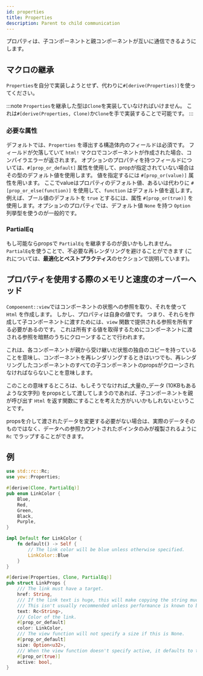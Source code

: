 ```yaml
---
id: properties
title: Properties
description: Parent to child communication
---
```

プロパティは、子コンポーネントと親コンポーネントが互いに通信できるようにします。

## マクロの継承

`Properties`を自分で実装しようとせず、代わりに`#[derive(Properties)]`を使ってください。

:::note
`Properties`を継承した型は`Clone`を実装していなければいけません。
これは`#[derive(Properties, Clone)`か`Clone`を手で実装することで可能です。
:::

### 必要な属性

デフォルトでは、`Properties` を導出する構造体内のフィールドは必須です。
フィールドが欠落していて `html!` マクロでコンポーネントが作成された場合、コンパイラエラーが返されます。
オプションのプロパティを持つフィールドについては、`#[prop_or_default]` 属性を使用して、propが指定されていない場合はその型のデフォルト値を使用します。
値を指定するには `#[prop_or(value)]` 属性を用います。
ここでvalueはプロパティのデフォルト値、あるいは代わりに `#[prop_or_else(function)]` を使用して、`function` はデフォルト値を返します。
例えば、ブール値のデフォルトを `true` とするには、属性 `#[prop_or(true)]` を使用します。オプションのプロパティでは、デフォルト値 `None` を持つ `Option` 列挙型を使うのが一般的です。

### PartialEq

もし可能ならpropsで `PartialEq` を継承するのが良いかもしれません。
`PartialEq`を使うことで、不必要な再レンダリングを避けることができます
(これについては、**最適化とベストプラクティス**のセクションで説明しています)。

## プロパティを使用する際のメモリと速度のオーバーヘッド

`Compoenent::view`ではコンポーネントの状態への参照を取り、それを使って `Html` を作成します。
しかし、プロパティは自身の値です。
つまり、それらを作成して子コンポーネントに渡すためには、`view` 関数で提供される参照を所有する必要があるのです。
これは所有する値を取得するためにコンポーネントに渡される参照を暗黙のうちにクローンすることで行われます。


これは、各コンポーネントが親から受け継いだ状態の独自のコピーを持っていることを意味し、コンポーネントを再レンダリングするときはいつでも、再レンダリングしたコンポーネントのすべての子コンポーネントのpropsがクローンされなければならないことを意味します。

このことの意味するところは、もしそうでなければ_大量の_データ \(10KBもあるような文字列\) をpropsとして渡してしまうのであれば、子コンポーネントを親が呼び出す `Html` を返す関数にすることを考えた方がいいかもしれないということです。

propsを介して渡されたデータを変更する必要がない場合は、実際のデータそのものではなく、データへの参照カウントされたポインタのみが複製されるように `Rc` でラップすることができます。

## 例

```rust
use std::rc::Rc;
use yew::Properties;

#[derive(Clone, PartialEq)]
pub enum LinkColor {
    Blue,
    Red,
    Green,
    Black,
    Purple,
}

impl Default for LinkColor {
    fn default() -> Self {
        // The link color will be blue unless otherwise specified.
        LinkColor::Blue
    }
}

#[derive(Properties, Clone, PartialEq)]
pub struct LinkProps {
    /// The link must have a target.
    href: String,
    /// If the link text is huge, this will make copying the string much cheaper.
    /// This isn't usually recommended unless performance is known to be a problem.
    text: Rc<String>,
    /// Color of the link.
    #[prop_or_default]
    color: LinkColor,
    /// The view function will not specify a size if this is None.
    #[prop_or_default]
    size: Option<u32>,
    /// When the view function doesn't specify active, it defaults to true.
    #[prop_or(true)]
    active: bool,
}
```

